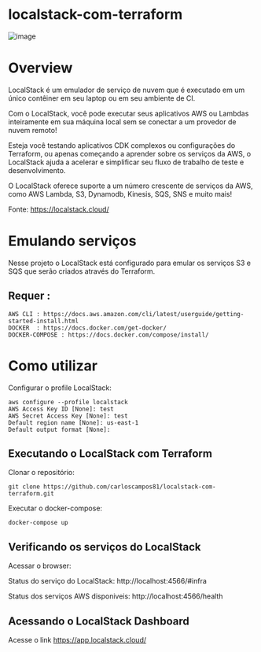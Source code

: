 # localstack-com-terraform

![image](https://user-images.githubusercontent.com/35838304/161778854-8195aa18-a162-4ab2-be77-c6386fcf62fb.png)


# Overview
LocalStack é um emulador de serviço de nuvem que é executado em um único contêiner em seu laptop ou em seu ambiente de CI.

Com o LocalStack, você pode executar seus aplicativos AWS ou Lambdas inteiramente em sua máquina local sem se conectar a um provedor de nuvem remoto!

Esteja você testando aplicativos CDK complexos ou configurações do Terraform, ou apenas começando a aprender sobre os serviços da AWS, o LocalStack ajuda a acelerar e simplificar seu fluxo de trabalho de teste e desenvolvimento.

O LocalStack oferece suporte a um número crescente de serviços da AWS, como AWS Lambda, S3, Dynamodb, Kinesis, SQS, SNS e muito mais!

Fonte: https://localstack.cloud/

# Emulando serviços
Nesse projeto o LocalStack está configurado para emular os serviços S3 e SQS que serão criados através do Terraform.

## Requer :

    AWS CLI : https://docs.aws.amazon.com/cli/latest/userguide/getting-started-install.html
    DOCKER  : https://docs.docker.com/get-docker/
    DOCKER-COMPOSE : https://docs.docker.com/compose/install/
    
# Como utilizar 

Configurar o profile LocalStack:

    aws configure --profile localstack
    AWS Access Key ID [None]: test
    AWS Secret Access Key [None]: test
    Default region name [None]: us-east-1
    Default output format [None]: 

## Executando o LocalStack com Terraform

Clonar o repositório:

    git clone https://github.com/carloscampos81/localstack-com-terraform.git

Executar o docker-compose:

    docker-compose up

## Verificando os serviços do LocalStack

Acessar o browser:

Status do serviço do LocalStack: 
    http://localhost:4566/#infra 

Status dos serviços AWS disponiveis: 
    http://localhost:4566/health

## Acessando o LocalStack Dashboard

Acesse o link https://app.localstack.cloud/


